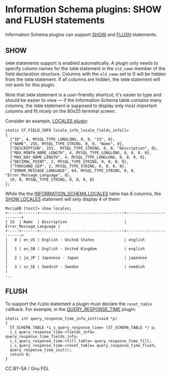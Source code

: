 
# Information Schema plugins: SHOW and FLUSH statements

Information Schema plugins can support [SHOW](../sql-statements-and-structure/sql-statements/administrative-sql-statements/show/README.md) and [FLUSH](../sql-statements-and-structure/sql-statements/administrative-sql-statements/flush-commands/flush.md) statements.


## SHOW


`SHOW` statements support is enabled automatically. A plugin only needs to specify column names for the `SHOW` statement in the `old_name` member of the field declaration structure. Columns with the `old_name` set to 0 will be hidden from the `SHOW` statement. If all columns are hidden, the `SHOW` statement will not work for this plugin.


Note that `SHOW` statement is a user-friendly shortcut; it's easier to type and should be easier to view — if the Information Schema table contains many columns, the `SHOW` statement is supposed to display only most important columns and fit nicely on the 80x25 terminal screen.


Consider an example, [LOCALES plugin](../data-types/string-data-types/character-sets/internationalization-and-localization/locales-plugin.md):


```
static ST_FIELD_INFO locale_info_locale_fields_info[]=
{
  {"ID", 4, MYSQL_TYPE_LONGLONG, 0, 0, "Id", 0},
  {"NAME", 255, MYSQL_TYPE_STRING, 0, 0, "Name", 0},
  {"DESCRIPTION", 255,  MYSQL_TYPE_STRING, 0, 0, "Description", 0},
  {"MAX_MONTH_NAME_LENGTH", 4, MYSQL_TYPE_LONGLONG, 0, 0, 0, 0},
  {"MAX_DAY_NAME_LENGTH", 4, MYSQL_TYPE_LONGLONG, 0, 0, 0, 0},
  {"DECIMAL_POINT", 2, MYSQL_TYPE_STRING, 0, 0, 0, 0},
  {"THOUSAND_SEP", 2, MYSQL_TYPE_STRING, 0, 0, 0, 0},
  {"ERROR_MESSAGE_LANGUAGE", 64, MYSQL_TYPE_STRING, 0, 0, "Error_Message_Language", 0},
  {0, 0, MYSQL_TYPE_STRING, 0, 0, 0, 0}
};
```

While the the [INFORMATION_SCHEMA.LOCALES](../sql-statements-and-structure/sql-statements/administrative-sql-statements/system-tables/information-schema/information-schema-tables/information-schema-locales-table.md) table has 8 columns, the [SHOW LOCALES](../sql-statements-and-structure/sql-statements/administrative-sql-statements/show/show-locales.md) statement will only display 4 of them:


```
MariaDB [test]> show locales;
+-----+-------+-------------------------------------+------------------------+
| Id  | Name  | Description                         | Error_Message_Language |
+-----+-------+-------------------------------------+------------------------+
|   0 | en_US | English - United States             | english                |
|   1 | en_GB | English - United Kingdom            | english                |
|   2 | ja_JP | Japanese - Japan                    | japanese               |
|   3 | sv_SE | Swedish - Sweden                    | swedish                |
...
```

## FLUSH


To support the `FLUSH` statement a plugin must declare the `reset_table` callback. For example, in the [QUERY_RESPONSE_TIME](../plugins/other-plugins/query-response-time-plugin.md) plugin:


```
static int query_response_time_info_init(void *p)
{
  ST_SCHEMA_TABLE *i_s_query_response_time= (ST_SCHEMA_TABLE *) p;
  i_s_query_response_time->fields_info= query_response_time_fields_info;
  i_s_query_response_time->fill_table= query_response_time_fill;
  i_s_query_response_time->reset_table= query_response_time_flush;
  query_response_time_init();
  return 0;
}
```


CC BY-SA / Gnu FDL

